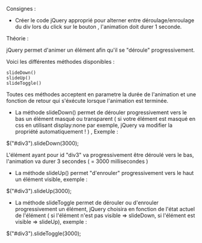 Consignes :

- Créer le code jQuery approprié pour alterner entre déroulage/enroulage du div lors du click sur le bouton
, l'animation doit durer 1 seconde.




 Théorie :

 jQuery permet d'animer un élément afin qu'il se "déroule" progressivement.



 Voici les différentes méthodes disponibles :


    slideDown()
    slideUp()
    slideToggle()

Toutes ces méthodes acceptent en parametre la durée de l'animation et une fonction de retour qui s'éxécute lorsque
l'animation est terminée.

- La méthode slideDown() permet de dérouler progressivement vers le bas un élément masqué ou transparent ( si votre élément est masqué
en css en utilisant display:none par exemple, jQuery va modifier la propriété automatiquement ! ) , Exemple :

$("#div3").slideDown(3000);

L'élément ayant pour id "div3" va progressivement être déroulé vers le bas, l'animation va durer 3 secondes ( = 3000 millisecondes )


- La méthode slideUp() permet "d'enrouler" progressivement vers le haut un élément visible, exemple :

$("#div3").slideUp(3000);


- La méthode slideToggle permet de dérouler ou d'enrouler progressivement un élément, jQuery choisira en fonction de l'état actuel
de l'élément ( si l'élément n'est pas visible => slideDown, si l'élément est visible => slideUp), exemple :

$("#div3").slideToggle(3000);


